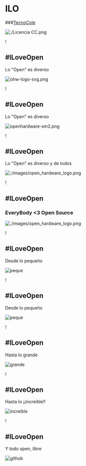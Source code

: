 # ILO

###[TecnoCole](http://www.tecnocole.com)

![./Licencia CC.png](./images/Licencia_CC.png)

!

## \#ILoveOpen


Lo "Open" es diverso

![ohw-logo-svg.png](./images/ohw-logo-svg.png)

!

## \#ILoveOpen

Lo "Open" es diverso

![openhardware-sm2.png](./images/openhardware-sm2.jpg)

!

## \#ILoveOpen

Lo "Open" es diverso y de todos

![./images/open_hardware_logo.png](./images/open_hardware_logo.png)


!

## \#ILoveOpen

### EveryBody <3 Open Source

![./images/open_hardware_logo.png](./images/i_love_open_source.jpg)


!

## \#ILoveOpen

Desde lo pequeño

![peque](./images/IMG_20150423_202826.jpg)

!

## \#ILoveOpen

Desde lo pequeño

![peque](./images/IMG_20150423_202826.jpg)

!

## \#ILoveOpen

Hasta lo grande

![grande](./images/IMG_20150122_200542.jpg)

!

## \#ILoveOpen

Hasta lo ¡¡increible!!

![increible](./images/andreasHolldorferArm.png)

!

## \#ILoveOpen

Y todo open, libre

![github](./images/githubAndreas.png)